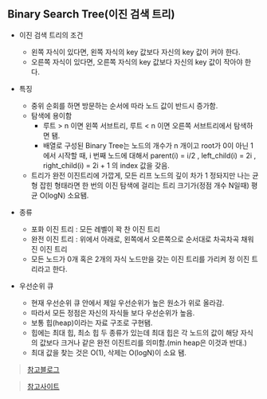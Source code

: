 ## Binary Search Tree(이진 검색 트리)

- 이진 검색 트리의 조건

  - 왼쪽 자식이 있다면, 왼쪽 자식의 key 값보다 자신의 key 값이 커야 한다.
  - 오른쪽 자식이 있다면, 오른쪽 자식의 key 값보다 자신의 key 값이 작아야 한다.

- 특징

  - 중위 순회를 하면 방문하는 순서에 따라 노드 값이 반드시 증가함.
  - 탐색에 용이함
    - 루트 > n 이면 왼쪽 서브트리, 루트 < n 이면 오른쪽 서브트리에서 탐색하면 됌.
    - 배열로 구성된 Binary Tree는 노드의 개수가 n 개이고 root가 0이 아닌 1에서 시작할 때, i 번째 노드에 대해서 parent(i) = i/2 , left_child(i) = 2i , right_child(i) = 2i + 1 의 index 값을 갖음.
  - 트리가 완전 이진트리에 가깝게, 모든 리프 노드의 깊이 차가 1 정돠지만 나는 균형 잡힌 형태라면 한 번의 이진 탐색에 걸리는 트리 크기가(정점 개수 N일때) 평균 O(logN) 소요됌.

- 종류

  - 포화 이진 트리 : 모든 레벨이 꽉 찬 이진 트리
  - 완전 이진 트리 : 위에서 아래로, 왼쪽에서 오른쪽으로 순서대로 차곡차곡 채워진 이진 트리
  - 모든 노드가 0개 혹은 2개의 자식 노드만을 갖는 이진 트리를 가리켜 정 이진 트리라고 한다.

- 우선순위 큐
  - 현재 우선순위 큐 안에서 제일 우선순위가 높은 원소가 위로 올라감.
  - 따라서 모든 정점은 자신의 자식들 보다 우선순위가 높음.
  - 보통 힙(heap)이라는 자료 구조로 구현됌.
  - 힙에는 최대 힙, 최소 힙 두 종류가 있는데 최대 힙은 각 노드의 값이 해당 자식의 값보다 크거나 같은 완전 이진트리를 의미함.(min heap은 이것과 반대.)
  - 최대 값을 찾는 것은 O(1), 삭제는 O(logN)이 소요 됌.

> [참고블로그](https://blog.naver.com/PostView.naver?blogId=kks227&logNo=220789373847&categoryNo=299&parentCategoryNo=0&viewDate=&currentPage=10&postListTopCurrentPage=1&from=postList&userTopListOpen=true&userTopListCount=5&userTopListManageOpen=false&userTopListCurrentPage=10)

> [참고사이트](https://github.com/JaeYeopHan/Interview_Question_for_Beginner/tree/master/DataStructure#binary-heap)
